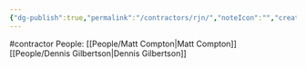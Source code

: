```yaml
---
{"dg-publish":true,"permalink":"/contractors/rjn/","noteIcon":"","created":"2025-05-20T10:31:25.215-05:00"}
---
```


#contractor 
People:
[[People/Matt Compton\|Matt Compton]]
[[People/Dennis Gilbertson\|Dennis Gilbertson]]